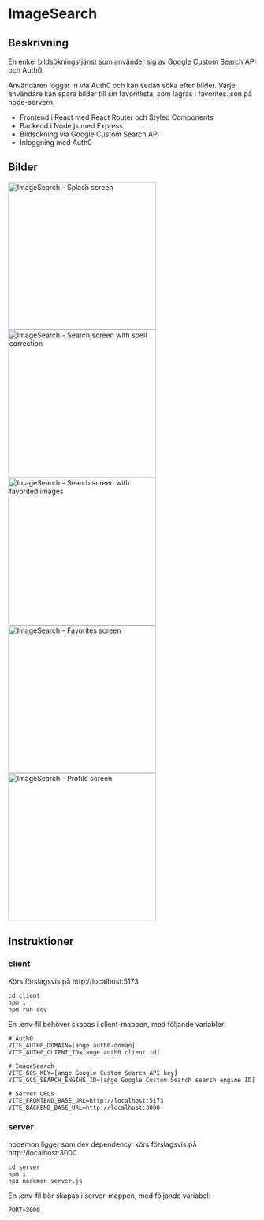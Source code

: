 # ImageSearch

## Beskrivning
En enkel bildsökningstjänst som använder sig av Google Custom Search API och Auth0.

Användaren loggar in via Auth0 och kan sedan söka efter bilder.
Varje användare kan spara bilder till sin favoritlista, som lagras i favorites.json på node-servern.

- Frontend i React med React Router och Styled Components
- Backend i Node.js med Express
- Bildsökning via Google Custom Search API
- Inloggning med Auth0

## Bilder
<img alt="ImageSearch - Splash screen" src="https://github.com/davidb-webdev/imagesearch/assets/144777770/1748e69a-c108-4360-9f65-93db7277ad3c" width="300" />
<img alt="ImageSearch - Search screen with spell correction" src="https://github.com/davidb-webdev/imagesearch/assets/144777770/4bd8d9b0-20ea-49ef-9787-48206f111502" width="300" />
<img alt="ImageSearch - Search screen with favorited images" src="https://github.com/davidb-webdev/imagesearch/assets/144777770/399fe404-de04-4431-9dc0-6a88d6d31cdc" width="300" />
<img alt="ImageSearch - Favorites screen" src="https://github.com/davidb-webdev/imagesearch/assets/144777770/5a158392-b14c-422c-a218-430c46503b53" width="300" />
<img alt="ImageSearch - Profile screen" src="https://github.com/davidb-webdev/imagesearch/assets/144777770/806683bd-61e9-408c-8c4b-2d144dbf6831" width="300" />

## Instruktioner
### client

Körs förslagsvis på http://localhost:5173

```
cd client
npm i
npm run dev
```

En .env-fil behöver skapas i client-mappen, med följande variabler:
```
# Auth0
VITE_AUTH0_DOMAIN=[ange auth0-domän]
VITE_AUTH0_CLIENT_ID=[ange auth0 client id]

# ImageSearch
VITE_GCS_KEY=[ange Google Custom Search API key]
VITE_GCS_SEARCH_ENGINE_ID=[ange Google Custom Search search engine ID]

# Server URLs
VITE_FRONTEND_BASE_URL=http://localhost:5173
VITE_BACKEND_BASE_URL=http://localhost:3000
```

### server

nodemon ligger som dev dependency, körs förslagsvis på http://localhost:3000

```
cd server
npm i
npx nodemon server.js
```

En .env-fil bör skapas i server-mappen, med följande variabel:
```
PORT=3000
```
